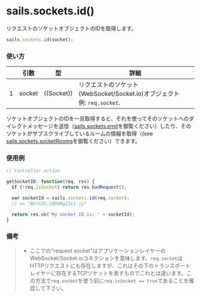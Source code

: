 # sails.sockets.id()

リクエストのソケットオブジェクトのIDを取得します。

```javascript
sails.sockets.id(socket);
```

### 使い方

|   |          引数           | 型                | 詳細
| - | --------------------------- | ------------------- | -----------
| 1 |           socket            | ((Socket))          | リクエストのソケット(WebSocket/Socket.io)オブジェクト<br/> 例: `req.socket`.


ソケットオブジェクトのIDを一旦取得すると、それを使ってそのソケットへのダイレクトメッセージを送信（[sails.sockets.emit](http://sailsjs.org/documentation/reference/websockets/sails.sockets/sails.sockets.emit.html)を御覧ください）したり、そのソケットがサブスクライブしているルームの情報を取得（(see [sails.sockets.socketRooms](http://sailsjs.org/documentation/reference/websockets/sails.sockets/sails.sockets.rooms.html)を御覧ください）できます。


### 使用例
```javascript
// Controller action

getSocketID: function(req, res) {
  if (!req.isSocket) return res.badRequest();

  var socketId = sails.sockets.id(req.socket);
  // => "BetX2G-2889Bg22xi-jy"

  return res.ok('My socket ID is: ' + socketId);
}
```


### 備考
> + ここでの"request socket"はアプリケーションレイヤーのWebSocket/Socket.ioコネクションを意味します。`req.socket`はHTTPリクエストにも存在しますが、これはその下のトランスポートレイヤーに存在するTCPソケットを表すものでこれとは違います。この方法で`req.socket`を使う前に`req.isSocket == true`であることを確認して下さい。

<docmeta name="uniqueID" value="sailssocketsid240053">
<docmeta name="displayName" value="sails.sockets.id()">
